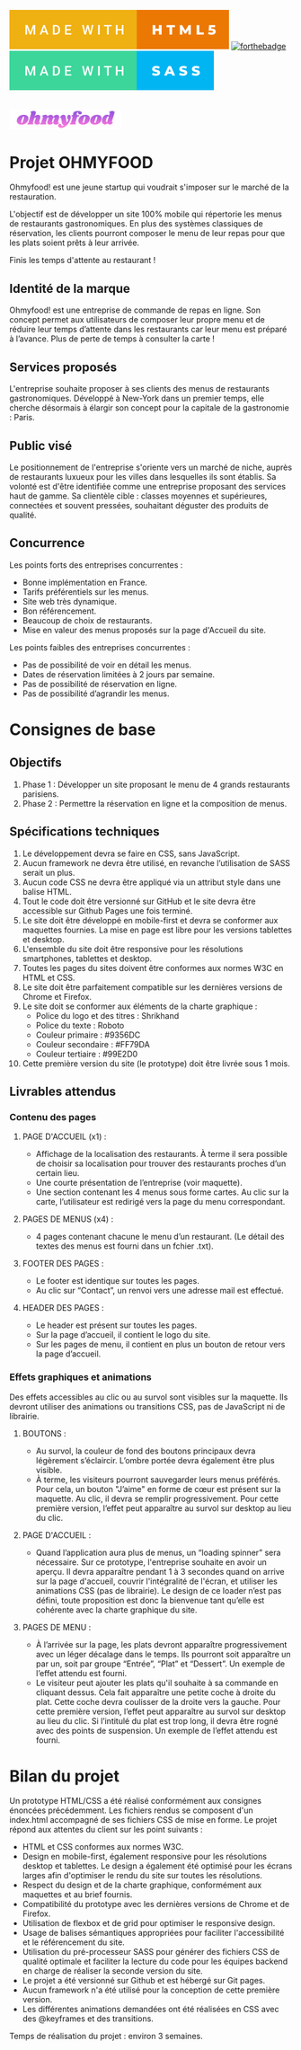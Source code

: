 [![forthebadge](./readme-assets/html5-badge.svg)](https://forthebadge.com)
[![forthebadge](https://forthebadge.com/images/badges/uses-css.svg)](https://forthebadge.com)
[![forthebadge](./readme-assets/sass-badge.svg)](https://forthebadge.com)

<br/>

<div id="header" align="left">
  <img src="./readme-assets/logo-ohmyfood.png" width="200"/>
</div>

# Projet OHMYFOOD

Ohmyfood! est une jeune startup qui voudrait s'imposer sur le marché de la restauration.

L'objectif est de développer un site 100% mobile qui répertorie les menus de restaurants gastronomiques.
En plus des systèmes classiques de réservation, les clients pourront composer le menu de leur repas pour que les plats soient prêts à leur arrivée.

Finis les temps d'attente au restaurant !

## Identité de la marque

Ohmyfood! est une entreprise de commande de repas en ligne.
Son concept permet aux utilisateurs de composer leur propre menu et de réduire leur temps d’attente dans les
restaurants car leur menu est préparé à l’avance.
Plus de perte de temps à consulter la carte !

## Services proposés

L'entreprise souhaite proposer à ses clients des menus de restaurants gastronomiques.
Développé à New-York dans un premier temps, elle cherche désormais à élargir son concept pour la capitale de la gastronomie : Paris.

## Public visé

Le positionnement de l'entreprise s'oriente vers un marché de niche, auprès de restaurants luxueux pour les villes
dans lesquelles ils sont établis.
Sa volonté est d'être identifiée comme une entreprise proposant des services haut de gamme.
Sa clientèle cible : classes moyennes et supérieures, connectées et souvent pressées, souhaitant déguster des
produits de qualité.

## Concurrence

Les points forts des entreprises concurrentes :

- Bonne implémentation en France.
- Tarifs préférentiels sur les menus.
- Site web très dynamique.
- Bon référencement.
- Beaucoup de choix de restaurants.
- Mise en valeur des menus proposés sur la page d'Accueil du site.

Les points faibles des entreprises concurrentes :

- Pas de possibilité de voir en détail les menus.
- Dates de réservation limitées à 2 jours par semaine.
- Pas de possibilité de réservation en ligne.
- Pas de possibilité d’agrandir les menus.

# Consignes de base

## Objectifs

1. Phase 1 : Développer un site proposant le menu de 4 grands restaurants parisiens.
2. Phase 2 : Permettre la réservation en ligne et la composition de menus.

## Spécifications techniques

1. Le développement devra se faire en CSS, sans JavaScript.
2. Aucun framework ne devra être utilisé, en revanche l’utilisation de SASS serait un plus.
3. Aucun code CSS ne devra être appliqué via un attribut style dans une balise HTML.
4. Tout le code doit être versionné sur GitHub et le site devra être accessible sur Github Pages une fois terminé.
5. Le site doit être développé en mobile-first et devra se conformer aux maquettes fournies.
   La mise en page est libre pour les versions tablettes et desktop.
6. L'ensemble du site doit être responsive pour les résolutions smartphones, tablettes et desktop.
7. Toutes les pages du sites doivent être conformes aux normes W3C en HTML et CSS.
8. Le site doit être parfaitement compatible sur les dernières versions de Chrome et Firefox.
9. Le site doit se conformer aux éléments de la charte graphique :
   - Police du logo et des titres : Shrikhand
   - Police du texte : Roboto
   - Couleur primaire : #9356DC
   - Couleur secondaire : #FF79DA
   - Couleur tertiaire : #99E2D0
10. Cette première version du site (le prototype) doit être livrée sous 1 mois.

## Livrables attendus

### Contenu des pages

1. PAGE D'ACCUEIL (x1) :

   - Affichage de la localisation des restaurants.
     À terme il sera possible de choisir sa localisation pour trouver des restaurants proches d’un certain lieu.
   - Une courte présentation de l’entreprise (voir maquette).
   - Une section contenant les 4 menus sous forme cartes.
     Au clic sur la carte, l’utilisateur est redirigé vers la page du menu correspondant.

2. PAGES DE MENUS (x4) :

   - 4 pages contenant chacune le menu d’un restaurant.
     (Le détail des textes des menus est fourni dans un fchier .txt).

3. FOOTER DES PAGES :

   - Le footer est identique sur toutes les pages.
   - Au clic sur “Contact”, un renvoi vers une adresse mail est effectué.

4. HEADER DES PAGES :

   - Le header est présent sur toutes les pages.
   - Sur la page d’accueil, il contient le logo du site.
   - Sur les pages de menu, il contient en plus un bouton de retour vers la page d’accueil.

### Effets graphiques et animations

Des effets accessibles au clic ou au survol sont visibles sur la maquette.
Ils devront utiliser des animations ou transitions CSS, pas de JavaScript ni de librairie.

1. BOUTONS :

   - Au survol, la couleur de fond des boutons principaux devra légèrement s’éclaircir.
     L’ombre portée devra également être plus visible.
   - À terme, les visiteurs pourront sauvegarder leurs menus préférés.
     Pour cela, un bouton "J’aime" en forme de cœur est présent sur la maquette.
     Au clic, il devra se remplir progressivement.
     Pour cette première version, l’effet peut apparaître au survol sur desktop au lieu du clic.

2. PAGE D'ACCUEIL :

   - Quand l’application aura plus de menus, un “loading spinner” sera nécessaire.
     Sur ce prototype, l'entreprise souhaite en avoir un aperçu.
     Il devra apparaître pendant 1 à 3 secondes quand on arrive sur la page d'accueil, couvrir l'intégralité de l'écran, et utiliser les animations CSS (pas de librairie).
     Le design de ce loader n’est pas défini, toute proposition est donc la bienvenue tant qu’elle est cohérente avec la charte graphique du site.

3. PAGES DE MENU :

   - À l’arrivée sur la page, les plats devront apparaître progressivement avec un léger
     décalage dans le temps.
     Ils pourront soit apparaître un par un, soit par groupe “Entrée”, “Plat” et “Dessert”.
     Un exemple de l’effet attendu est fourni.
   - Le visiteur peut ajouter les plats qu'il souhaite à sa commande en cliquant dessus.
     Cela fait apparaître une petite coche à droite du plat.
     Cette coche devra coulisser de la droite vers la gauche.
     Pour cette première version, l’effet peut apparaître au survol sur desktop au lieu du clic.
     Si l’intitulé du plat est trop long, il devra être rogné avec des points de suspension.
     Un exemple de l’effet attendu est fourni.

# Bilan du projet

Un prototype HTML/CSS a été réalisé conformément aux consignes énoncées précédemment.
Les fichiers rendus se composent d'un index.html accompagné de ses fichiers CSS de mise en forme.
Le projet répond aux attentes du client sur les point suivants :

- HTML et CSS conformes aux normes W3C.
- Design en mobile-first, également responsive pour les résolutions desktop et tablettes.
  Le design a également été optimisé pour les écrans larges afin d'optimiser le rendu du site sur toutes les résolutions.
- Respect du design et de la charte graphique, conformément aux maquettes et au brief fournis.
- Compatibilité du prototype avec les dernières versions de Chrome et de Firefox.
- Utilisation de flexbox et de grid pour optimiser le responsive design.
- Usage de balises sémantiques appropriées pour faciliter l'accessibilité et le référencement du site.
- Utilisation du pré-processeur SASS pour générer des fichiers CSS de qualité optimale et faciliter la lecture
  du code pour les équipes backend en charge de réaliser la seconde version du site.
- Le projet a été versionné sur Github et est hébergé sur Git pages.
- Aucun framework n'a été utilisé pour la conception de cette première version.
- Les différentes animations demandées ont été réalisées en CSS avec des @keyframes et des transitions.

Temps de réalisation du projet : environ 3 semaines.
